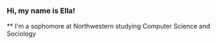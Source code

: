 ### Hi, my name is Ella! 

** I'm a sophomore at Northwestern studying Computer Science and Sociology 

